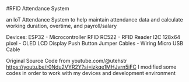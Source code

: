 #RFID Attendance System

an IoT Attendance System to help maintain attendance data
and calculate working duration, overtime, and payroll/salary

Devices:
ESP32 - Microcontroller
RFID RC522 - RFID Reader
I2C 128x64 pixel - OLED LCD Display
Push Button
Jumper Cables - Wiring
Micro USB Cable


Original Source Code from youtube.com/@utehstr
https://youtu.be/r0Ndu2VYR2Y?si=izkqe1MHJvrn5iFC
I modified some codes in order to work with my devices and development environment

